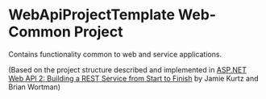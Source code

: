 ﻿# WebApiProjectTemplate Web-Common Project

Contains functionality common to web and service applications.

(Based on the project structure described and implemented in [ASP.NET Web API 2: Building a REST Service from Start to Finish](http://www.amazon.com/ASP-NET-Web-API-Building-Service/dp/1484201108/ref=sr_1_1?ie=UTF8&qid=1429269153&sr=8-1&keywords=9781484201107) by Jamie Kurtz and Brian Wortman)